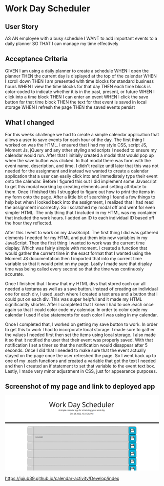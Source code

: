# Work Day Scheduler


## User Story
AS AN employee with a busy schedule
I WANT to add important events to a daily planner
SO THAT I can manage my time effectively

## Acceptance Criteria 
GIVEN I am using a daily planner to create a schedule
WHEN I open the planner
THEN the current day is displayed at the top of the calendar
WHEN I scroll down
THEN I am presented with time blocks for standard business hours
WHEN I view the time blocks for that day
THEN each time block is color-coded to indicate whether it is in the past, present, or future
WHEN I click into a time block
THEN I can enter an event
WHEN I click the save button for that time block
THEN the text for that event is saved in local storage
WHEN I refresh the page
THEN the saved events persist

## What I changed 
For this weeks challenge we had to create a simple calendar application that allows a user to save events for each hour of the day. The first thing I worked on was the HTML. I ensured that I had my style CSS, script JS, Moment Js, jQuery and any other styling and scripts I needed to ensure my calendar would run. After that I initially created a modal that would pop up when the save button was clicked. In that modal there was form with the event name, description, and time. I didn't realize until later that this was not needed for the assignment and instead we wanted to create a calendar application that a user can easily click into and immediately type their event onto the calendar. Before I figured this out I did implement some Javascript to get this modal working by creating elements and setting attribute to them. Once I finished this I struggled to figure out how to print the items in my form onto the page. After a little bit of searching I found a few things to help but when I looked back into the assignment, I realized that I had read the assignment incorrectly. So I scratched my modal off and went for even simpler HTML. The only thing that I included in my HTML was my container that included the work hours. I added an ID to each individual ID based off the hour they reflected. 

After this I went to work on my JavaScript. The first thing I did was gathered elements I needed for my HTML and put them into new variables in my JavaScript. Then the first thing I wanted to work was the current time display. Which was fairly simple with moment. I created a function that would gather the current time in the exact format that I wanted using the Moment JS documentation then I imported that into my current time variable so that it would print on my page. Lastly I made sure that display time was being called every second so that the time was continuosly accurate. 

Once I finished that I knew that my HTML divs that stored each our all needed a textarea as well as a save button. Instead of creating an individual one for each div, I used .each where I created a text area and a button that I could put on each div. This was super helpful and it made my HTML significantly shorter. After I completed that I knew I had to use .each once again so that I could color code my calendar. In order to color code my calendar I used if else statements for each color I was using in my calendar. 

Once I completed that, I worked on getting my save button to work. In order to get this to work I had to incorporate local storage. I made sure to gather the values I needed first then set the items using local storage. I also made it so that it notified the user that their event was properly saved. With that notification I set a timer so that the notification would disappear after 5 seconds. Once I did that I needed to make sure that the event actually stayed on the page once the user refreshed the page. So I went back up to one of my .each functions and created a variable that got the text I needed and then I created an if statement to set that variable to the event text box. Lastly, I made very minor adjustment in CSS, just for appearance purposes. 

## Screenshot of my page and link to deployed app
![alt text](./Develop/screenshot.png "Screenshot")

https://jujub39.github.io/calendar-activity/Develop/index
